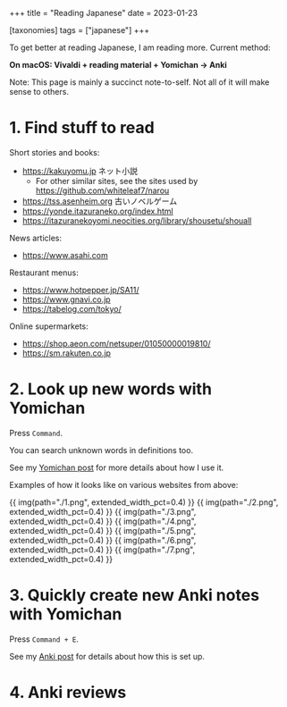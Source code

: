+++
title = "Reading Japanese"
date = 2023-01-23

[taxonomies]
tags = ["japanese"]
+++

To get better at reading Japanese, I am reading more. Current method:

**On macOS: Vivaldi + reading material + Yomichan -> Anki**

Note: This page is mainly a succinct note-to-self. Not all of it will make sense to others.

# 1. Find stuff to read

Short stories and books:

- <https://kakuyomu.jp> ネット小説
    - For other similar sites, see the sites used by <https://github.com/whiteleaf7/narou>
- <https://tss.asenheim.org> 古いノベルゲーム
- <https://yonde.itazuraneko.org/index.html>
- <https://itazuranekoyomi.neocities.org/library/shousetu/shouall>

News articles:

- <https://www.asahi.com>

Restaurant menus:

- <https://www.hotpepper.jp/SA11/>
- <https://www.gnavi.co.jp>
- <https://tabelog.com/tokyo/>

Online supermarkets:

- <https://shop.aeon.com/netsuper/01050000019810/>
- <https://sm.rakuten.co.jp>

# 2. Look up new words with Yomichan

Press `Command`.

You can search unknown words in definitions too.

See my [Yomichan post](@/blog/yomichan/index.md) for more details about how I use it.

Examples of how it looks like on various websites from above:

{{ img(path="./1.png", extended_width_pct=0.4) }}
{{ img(path="./2.png", extended_width_pct=0.4) }}
{{ img(path="./3.png", extended_width_pct=0.4) }}
{{ img(path="./4.png", extended_width_pct=0.4) }}
{{ img(path="./5.png", extended_width_pct=0.4) }}
{{ img(path="./6.png", extended_width_pct=0.4) }}
{{ img(path="./7.png", extended_width_pct=0.4) }}

# 3. Quickly create new Anki notes with Yomichan

Press `Command + E`.

See my [Anki post](@/blog/anki-for-japanese/index.md#Adding_new_words_on_my_laptop) for details about how this is set up.

# 4. Anki reviews

